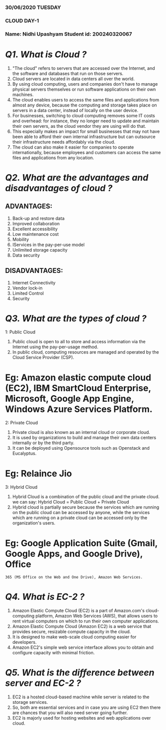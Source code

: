 ### 30/06/2020          TUESDAY
### CLOUD                      DAY-1
### Name: Nidhi Upashyam                           Student id: 200240320067

# _Q1. What is Cloud ?_

1. "The cloud" refers to servers that are accessed over the Internet, and the software and databases that run on those servers. 
2. Cloud servers are located in data centers all over the world. 
3. By using cloud computing, users and companies don't have to manage physical servers themselves or run software applications on their own machines.
4. The cloud enables users to access the same files and applications from almost any device, because the computing and storage takes place on servers in a data center, instead of locally on the user device.
5. For businesses, switching to cloud computing removes some IT costs and overhead: for instance, they no longer need to update and maintain their own servers, as the cloud vendor they are using will do that. 
6. This especially makes an impact for small businesses that may not have been able to afford their own internal infrastructure but can outsource their infrastructure needs affordably via the cloud. 
7. The cloud can also make it easier for companies to operate internationally, because employees and customers can access the same files and applications from any location.

# _Q2. What are the advantages and disadvantages of cloud ?_

## ADVANTAGES:
1) Back-up and restore data
2) Improved collaboration
3) Excellent accessibility
4) Low maintenance cost
5) Mobility
6) IServices in the pay-per-use model
7) Unlimited storage capacity
8) Data security

## DISADVANTAGES:
1) Internet Connectivity
2) Vendor lock-in
3) Limited Control
4) Security

# _Q3. What are the types of cloud ?_

1: Public Cloud
1. Public cloud is open to all to store and access information via the Internet using the pay-per-usage method.
2. In public cloud, computing resources are managed and operated by the Cloud Service Provider (CSP).
# Eg: Amazon elastic compute cloud (EC2), IBM SmartCloud Enterprise, Microsoft, Google App Engine, Windows Azure Services Platform.

2: Private Cloud
1. Private cloud is also known as an internal cloud or corporate cloud. 
2. It is used by organizations to build and manage their own data centers internally or by the third party. 
3. It can be deployed using Opensource tools such as Openstack and Eucalyptus.
# Eg: Relaince Jio

3: Hybrid Cloud
1. Hybrid Cloud is a combination of the public cloud and the private cloud. we can say:
Hybrid Cloud = Public Cloud + Private Cloud
2. Hybrid cloud is partially secure because the services which are running on the public cloud can be accessed by anyone, while the services which are running on a private cloud can be accessed only by the organization's users.
# Eg: Google Application Suite (Gmail, Google Apps, and Google Drive), Office  
    365 (MS Office on the Web and One Drive), Amazon Web Services.

# _Q4. What is EC-2 ?_
1. Amazon Elastic Compute Cloud (EC2) is a part of Amazon.com's cloud-computing platform, Amazon Web Services (AWS), that allows users to rent virtual computers on which to run their own computer applications. 
2. Amazon Elastic Compute Cloud (Amazon EC2) is a web service that provides secure, resizable compute capacity in the cloud. 
3. It is designed to make web-scale cloud computing easier for developers. 
4. Amazon EC2's simple web service interface allows you to obtain and configure capacity with minimal friction.

# _Q5. What is the difference between server and EC-2 ?_
1. EC2 is a hosted cloud-based machine while server  is related to the storage services. 
2. So, both are essential services and in case you are using EC2 then there are chances that you will also need server going further.
3. EC2 is majorly used for hosting websites and web applications over cloud.















